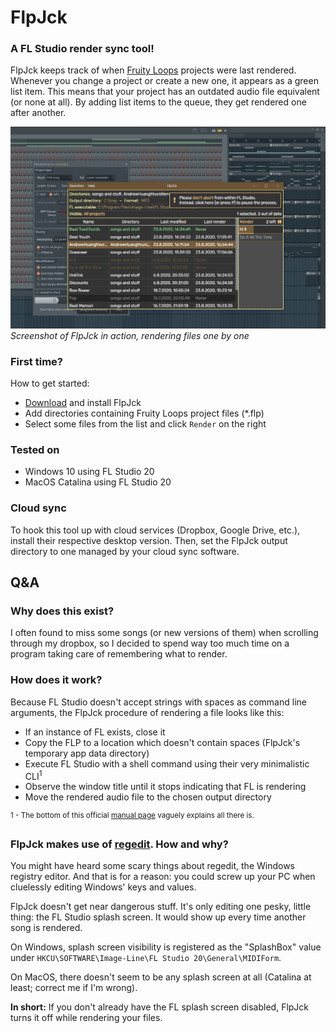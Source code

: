 # FlpJck
### A FL Studio render sync tool!
FlpJck keeps track of when [Fruity Loops](https://www.image-line.com/) projects were last rendered. Whenever you change a project or create a new one, it appears as a green list item. This means that your project has an outdated audio file equivalent (or none at all). By adding list items to the queue, they get rendered one after another.

![Screenshot](screenshot.png?raw=true)
*Screenshot of FlpJck in action, rendering files one by one*

### First time?
How to get started:
- [Download](https://github.com/FellowHead/FlpJck/releases) and install FlpJck
- Add directories containing Fruity Loops project files (*.flp)
- Select some files from the list and click `Render` on the right

### Tested on
- Windows 10 using FL Studio 20
- MacOS Catalina using FL Studio 20

### Cloud sync
To hook this tool up with cloud services (Dropbox, Google Drive, etc.), install their respective desktop version.
Then, set the FlpJck output directory to one managed by your cloud sync software.


## Q&A
### Why does this exist?
I often found to miss some songs (or new versions of them) when scrolling through my dropbox,
so I decided to spend way too much time on a program taking care of remembering what to render.

### How does it work?
Because FL Studio doesn't accept strings with spaces as command line arguments, the FlpJck procedure of rendering a file looks like this:
- If an instance of FL exists, close it
- Copy the FLP to a location which doesn't contain spaces (FlpJck's temporary app data directory)
- Execute FL Studio with a shell command using their very minimalistic CLI<sup>1</sup>
- Observe the window title until it stops indicating that FL is rendering
- Move the rendered audio file to the chosen output directory

<sup>1 - The bottom of this official [manual page](https://www.image-line.com/support/flstudio_online_manual/html/fformats_save_export.htm) vaguely explains all there is.</sup>

### FlpJck makes use of [regedit](https://www.npmjs.com/package/regedit). How and why?
You might have heard some scary things about regedit, the Windows registry editor.
And that is for a reason: you could screw up your PC when cluelessly editing Windows' keys and values.

FlpJck doesn't get near dangerous stuff. It's only editing one pesky, little thing: the FL Studio splash screen.
It would show up every time another song is rendered.

On Windows, splash screen visibility is registered as the "SplashBox" value under `HKCU\SOFTWARE\Image-Line\FL Studio 20\General\MIDIForm`.

On MacOS, there doesn't seem to be any splash screen at all (Catalina at least; correct me if I'm wrong).

**In short:** If you don't already have the FL splash screen disabled, FlpJck turns it off while rendering your files.